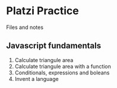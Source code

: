 # Platzi Practice
Files and notes

## Javascript fundamentals
1. Calculate triangule area
1. Calculate triangule area with a function
1. Conditionals, expressions and boleans
1. Invent a language